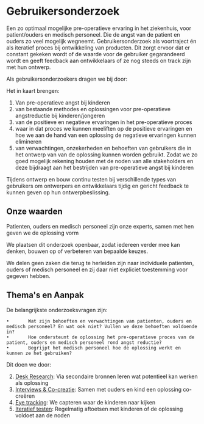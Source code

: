 # Gebruikersonderzoek

Een zo optimaal mogelijke pre-operatieve ervaring in het ziekenhuis, voor patient/ouders en medisch personeel. Die de angst van de patient en ouders zo veel mogelijk wegneemt. 
Gebruikersonderzoek als voortraject én als iteratief proces bij ontwikkeling van producten. Dit zorgt ervoor dat er constant gekeken wordt of de waarde voor de gebruiker gegarandeerd wordt en geeft feedback aan ontwikkelaars of ze nog steeds on track zijn met hun ontwerp. 

Als gebruikersonderzoekers dragen we bij door:

Het in kaart brengen:

1. Van pre-operatieve angst bij kinderen
2. van  bestaande methodes en oplossingen voor pre-operatieve angstreductie bij kinderen/jongeren
3. van  de positieve en negatieve ervaringen in het pre-operatieve proces 
4. waar in dat proces we kunnen meeliften op de positieve ervaringen en hoe we aan de hand van een oplossing de negatieve ervaringen kunnen elimineren 
5. van verwachtingen, onzekerheden en behoeften van gebruikers die in het ontwerp van van de oplossing kunnen worden gebruikt. Zodat we zo goed mogelijk rekening houden met de noden van alle stakeholders en deze bijdraagt aan het bestrijden van pre-operatieve angst bij kinderen 

Tijdens ontwerp en bouw continu testen bij verschillende types van gebruikers om ontwerpers en ontwikkelaars tijdig en gericht feedback te kunnen geven op hun ontwerpbeslissing.


## Onze waarden
Patienten, ouders en medisch personeel zijn onze experts, samen met hen geven we de oplossing vorm

We plaatsen dit onderzoek openbaar, zodat iedereen verder mee kan denken, bouwen op of verbeteren van bepaalde keuzes. 

We delen geen zaken die terug te herleiden zijn naar individuele patienten, ouders of medisch personeel en zij daar niet expliciet toestemming voor gegeven hebben.


## Thema's en Aanpak

De belangrijkste onderzoeksvragen zijn:

	•		Wat zijn behoeften en verwachtingen van patienten, ouders en medisch personeel? En wat ook niet? Vullen we deze behoeften voldoende in? 
	•		Hoe ondersteunt de oplossing het pre-operatieve proces van de patient, ouders en medisch personeel rond angst reductie?
	•		Begrijpt het medisch personeel hoe de oplossing werkt en kunnen ze het gebruiken?

Dit doen we door:

2. [Desk Research](desk_research.md): Via secondaire bronnen leren wat potentieel kan werken als oplossing
3. [Interviews & Co-creatie](interviews_cocreatie.md): Samen met ouders en kind een oplossing co-creëren
4. [Eye tracking](eye_tracking.md): We capteren waar de kinderen naar kijken
4. [Iteratief testen](testen.md): Regelmatig aftoetsen met kinderen of de oplossing voldoet aan de noden





